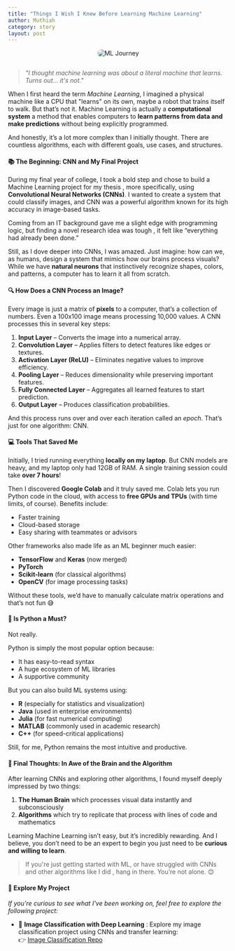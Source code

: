 ```yaml
---
title: "Things I Wish I Knew Before Learning Machine Learning"
author: Muthiah
category: story
layout: post
---
```


<center>
  <img src="https://live.staticflickr.com/65535/54675040957_27c9a3452c_n.jpg" alt="ML Journey" style="border-radius: 8px; margin-bottom: 1em;">
</center>


> *"I thought machine learning was about a literal machine that learns. Turns out... it's not."*


When I first heard the term *Machine Learning*, I imagined a physical machine like a CPU that "learns" on its own, maybe a robot that trains itself to walk. But that’s not it. Machine Learning is actually a **computational system** a method that enables computers to **learn patterns from data and make predictions** without being explicitly programmed.

And honestly, it’s a lot more complex than I initially thought. There are countless algorithms, each with different goals, use cases, and structures.


#### 📚 The Beginning: CNN and My Final Project

During my final year of college, I took a bold step and chose to build a Machine Learning project for my thesis , more specifically, using **Convolutional Neural Networks (CNNs)**. I wanted to create a system that could classify images, and CNN was a powerful algorithm known for its high accuracy in image-based tasks.

Coming from an IT background gave me a slight edge with programming logic, but finding a novel research idea was tough , it felt like “everything had already been done.”

Still, as I dove deeper into CNNs, I was amazed. Just imagine: how can we, as humans, design a system that mimics how our brains process visuals? While we have **natural neurons** that instinctively recognize shapes, colors, and patterns, a computer has to learn it all from scratch.


#### 🔍 How Does a CNN Process an Image?

Every image is just a matrix of **pixels** to a computer, that’s a collection of numbers. Even a 100x100 image means processing 10,000 values. A CNN processes this in several key steps:

1. **Input Layer** – Converts the image into a numerical array.
2. **Convolution Layer** – Applies filters to detect features like edges or textures.
3. **Activation Layer (ReLU)** – Eliminates negative values to improve efficiency.
4. **Pooling Layer** – Reduces dimensionality while preserving important features.
5. **Fully Connected Layer** – Aggregates all learned features to start prediction.
6. **Output Layer** – Produces classification probabilities.

And this process runs over and over each iteration called an *epoch*. That’s just for one algorithm: CNN.


#### 💻 Tools That Saved Me

Initially, I tried running everything **locally on my laptop**. But CNN models are heavy, and my laptop only had 12GB of RAM. A single training session could take **over 7 hours**!

Then I discovered **Google Colab** and it truly saved me. Colab lets you run Python code in the cloud, with access to **free GPUs and TPUs** (with time limits, of course). Benefits include:
- Faster training
- Cloud-based storage
- Easy sharing with teammates or advisors

Other frameworks also made life as an ML beginner much easier:
- **TensorFlow** and **Keras** (now merged)
- **PyTorch**
- **Scikit-learn** (for classical algorithms)
- **OpenCV** (for image processing tasks)

Without these tools, we’d have to manually calculate matrix operations and that’s not fun 😅


#### 💬 Is Python a Must?

Not really.

Python is simply the most popular option because:
- It has easy-to-read syntax
- A huge ecosystem of ML libraries
- A supportive community

But you can also build ML systems using:
- **R** (especially for statistics and visualization)
- **Java** (used in enterprise environments)
- **Julia** (for fast numerical computing)
- **MATLAB** (commonly used in academic research)
- **C++** (for speed-critical applications)

Still, for me, Python remains the most intuitive and productive.


#### 💭 Final Thoughts: In Awe of the Brain and the Algorithm

After learning CNNs and exploring other algorithms, I found myself deeply impressed by two things:
1. **The Human Brain** which processes visual data instantly and subconsciously
2. **Algorithms** which try to replicate that process with lines of code and mathematics

Learning Machine Learning isn’t easy, but it’s incredibly rewarding. And I believe, you don’t need to be an expert to begin you just need to be **curious and willing to learn**.


> If you're just getting started with ML, or have struggled with CNNs and other algorithms like I did , hang in there. You’re not alone. 😊

#### 🚀 Explore My Project

*If you're curious to see what I've been working on, feel free to explore the following project:*
- 🧠 **Image Classification with Deep Learning** : Explore my image classification project using CNNs and transfer learning:  
  👉 [Image Classification Repo](https://github.com/MuthiahAinun/image_classification)


